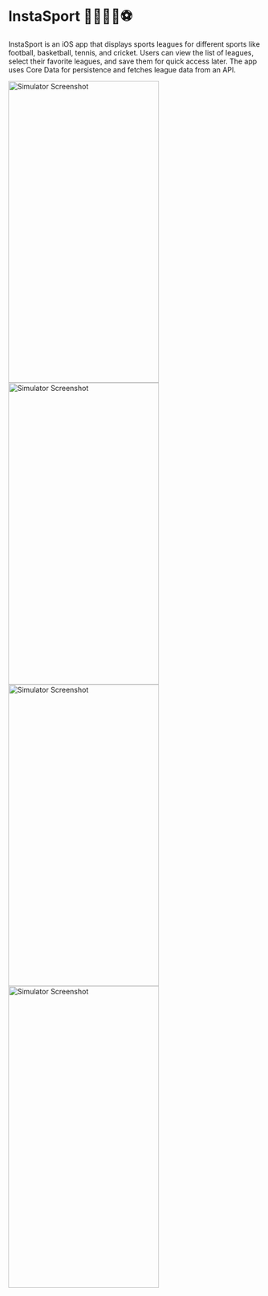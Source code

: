 # InstaSport 🏃🏽‍♂️‍➡️⚽️
InstaSport is an iOS app that displays sports leagues for different sports like football, basketball, tennis, and cricket. Users can view the list of leagues, select their favorite leagues, and save them for quick access later. The app uses Core Data for persistence and fetches league data from an API.

<img src="https://github.com/user-attachments/assets/1152dc72-2b0b-473f-8ba6-ccfe07ba1076" alt="Simulator Screenshot" width="300" height="600">
<img src="https://github.com/user-attachments/assets/72b6b754-4c27-4264-b59a-f96ae5efb02d" alt="Simulator Screenshot" width="300" height="600">
<img src="https://github.com/user-attachments/assets/48b20eda-4338-4aa0-a86d-03413c5e9c78" alt="Simulator Screenshot" width="300" height="600">
<img src="https://github.com/user-attachments/assets/230652e8-887f-4095-8bb1-371efb57e7f0" alt="Simulator Screenshot" width="300" height="600">
